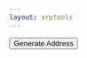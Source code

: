 ```yaml
---
layout: xrptools
---
```

   
<script src="https://unpkg.com/ripple-lib@1.10.0/build/ripple-latest-min.js"></script>

<div class="container-sm mt-3">
    <form class="row g-3" onsubmit="setOutput(''); generateAddress(xrplServer.value); return false;">
        <div class="col-auto">
            <button type="submit" class="btn btn-primary mb-3">Generate Address</button>
        </div>
    </form>
</div>

<div class="container sm mt-3">
    <pre>
        <samp id="results">
        </samp>
    </pre>
</div>

<script>

function generateAddress(serverWebSocketURL) {
    const api = new ripple.RippleAPI({
        // server: 'wss://s1.ripple.com'
        // server: 'wss://s.altnet.rippletest.net'
        server: serverWebSocketURL
    });

    let testAddress = serverWebSocketURL.includes("test");

    api.connect().then(() => {
        try {
            return api.generateXAddress({test: testAddress, includeClassicAddress: true});
        } catch (error) {
            console.log(error);
            return 'failed';
        }
    }).then((result) => {
        setOutput(JSON.stringify(result, null, ' ').replace(/[{}]/g,''));
        return api.disconnect();
    }).catch((error) => {
        console.log(error);
        setErrorMessage(error.message);
    });
}

    function setErrorMessage(message) {
        if (message.includes('instance.address is not exactly one from')) {
            setOutput("Invalid address");
        }
        else {
            setOutput(message);
        }
    }

    function setOutput(output) {
        document.getElementById('results').innerHTML = output;
    }
</script>
